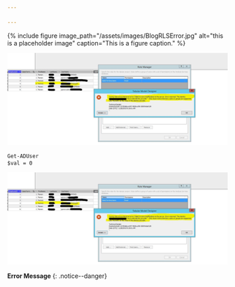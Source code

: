 ```yaml
---

---
```

{% include figure image_path="/assets/images/BlogRLSError.jpg" alt="this is a placeholder image" caption="This is a figure caption." %}

![](assets/images/BlogRLSError.jpg)

    Get-ADUser 
    $val = 0

![My helpful screenshot](/assets/images/BlogRLSError.jpg)

**Error Message**
{: .notice--danger}
